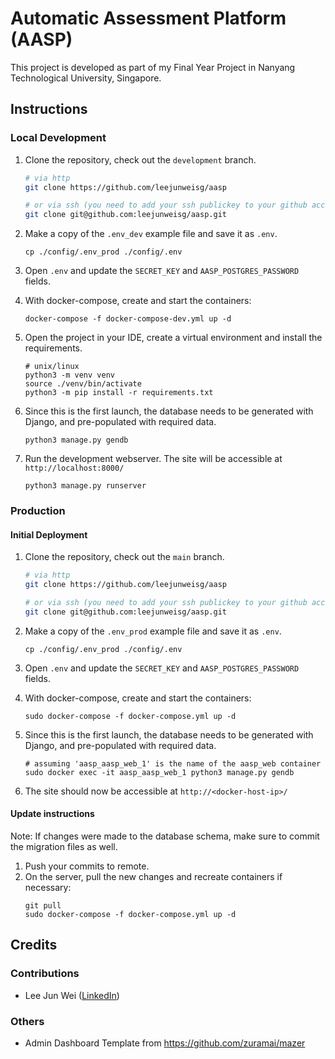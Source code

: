 # Automatic Assessment Platform (AASP)
This project is developed as part of my Final Year Project in Nanyang Technological University, Singapore.

## Instructions

### Local Development
1. Clone the repository, check out the `development` branch.
   ```bash
   # via http
   git clone https://github.com/leejunweisg/aasp
   
   # or via ssh (you need to add your ssh publickey to your github account)
   git clone git@github.com:leejunweisg/aasp.git
   ```

2. Make a copy of the `.env_dev` example file and save it as `.env`.
   ```shell
   cp ./config/.env_prod ./config/.env
   ```

3. Open `.env` and update the `SECRET_KEY` and `AASP_POSTGRES_PASSWORD` fields.

4. With docker-compose, create and start the containers:
   ```shell
   docker-compose -f docker-compose-dev.yml up -d
   ```
   
5. Open the project in your IDE, create a virtual environment and install the requirements.
   ```shell
   # unix/linux
   python3 -m venv venv
   source ./venv/bin/activate
   python3 -m pip install -r requirements.txt
   ```

6. Since this is the first launch, the database needs to be generated with Django, and pre-populated with required data.
   ```shell
   python3 manage.py gendb
   ```

7. Run the development webserver. The site will be accessible at `http://localhost:8000/`
   ```shell
   python3 manage.py runserver
   ```


### Production

#### Initial Deployment

1. Clone the repository, check out the `main` branch.
   ```bash
   # via http
   git clone https://github.com/leejunweisg/aasp
   
   # or via ssh (you need to add your ssh publickey to your github account)
   git clone git@github.com:leejunweisg/aasp.git
   ```

2. Make a copy of the `.env_prod` example file and save it as `.env`.
   ```shell
   cp ./config/.env_prod ./config/.env
   ```

3. Open `.env` and update the `SECRET_KEY` and `AASP_POSTGRES_PASSWORD` fields.

4. With docker-compose, create and start the containers:
   ```shell
   sudo docker-compose -f docker-compose.yml up -d
   ```

5. Since this is the first launch, the database needs to be generated with Django, and pre-populated with required data.
   ```shell
   # assuming 'aasp_aasp_web_1' is the name of the aasp_web container
   sudo docker exec -it aasp_aasp_web_1 python3 manage.py gendb
   ```

6. The site should now be accessible at `http://<docker-host-ip>/`

#### Update instructions
Note: If changes were made to the database schema, make sure to commit the migration files as well.

1. Push your commits to remote.
2. On the server, pull the new changes and recreate containers if necessary:
   ```shell
   git pull
   sudo docker-compose -f docker-compose.yml up -d
   ```

## Credits
### Contributions
- Lee Jun Wei ([LinkedIn](https://www.linkedin.com/in/leejunweisg/))

### Others
- Admin Dashboard Template from https://github.com/zuramai/mazer